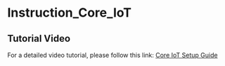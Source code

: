 # Instruction_Core_IoT

## Tutorial Video
For a detailed video tutorial, please follow this link:
[Core IoT Setup Guide](https://drive.google.com/file/d/1ahqqhRUl9P7slMApFjko58GodtAh1641/view?usp=sharing)
